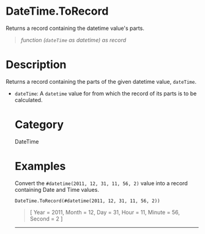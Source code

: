 # DateTime.ToRecord
Returns a record containing the datetime value's parts.
> _function (<code>dateTime</code> as datetime) as record_

# Description 
Returns a record containing the parts of the given datetime value, <code>dateTime</code>.
 <ul>
        <li><code>dateTime</code>: A <code>datetime</code> value for from which the record of its parts is to be calculated.</li>
      
# Category 
DateTime
# Examples 
Convert the <code>#datetime(2011, 12, 31, 11, 56, 2)</code> value into a record containing Date and Time values.
```
DateTime.ToRecord(#datetime(2011, 12, 31, 11, 56, 2))
```
> [
      Year = 2011,
      Month = 12,
      Day = 31,
      Hour = 11,
      Minute = 56,
      Second = 2
]

***
